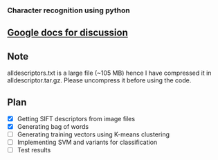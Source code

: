 ### Character recognition using python
## [Google docs for discussion](https://docs.google.com/document/d/1Ccrn5BP424HiEsqlq86opxBvWaF_ki8TPLz7nwiEi70/edit)
## Note
alldescriptors.txt is a large file (~105 MB) hence I have compressed it in alldescriptor.tar.gz. Please uncompress it before using the code.
## Plan
- [x] Getting SIFT descriptors from image files
- [x] Generating bag of words 
- [ ] Generating training vectors using K-means clustering
- [ ] Implementing SVM and variants for classification
- [ ] Test results

